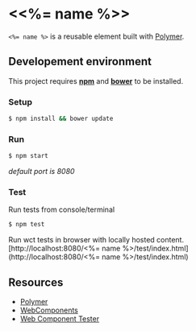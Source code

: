 # <<%= name %>>

`<%= name %>` is a reusable element built with [Polymer](https://www.polymer-project.org/).

## Developement environment

This project requires **[npm](https://www.npmjs.com/)** and **[bower](https://bower.io/#install-bower)** to be installed.

### Setup

```bash
$ npm install && bower update
```

### Run 

```bash
$ npm start
```
_default port is 8080_

### Test

Run tests from console/terminal
```bash
$ npm test
```

Run wct tests in browser with locally hosted content.
[http://localhost:8080/<%= name %>/test/index.html](http://localhost:8080/<%= name %>/test/index.html)

## Resources

* [Polymer](https://www.polymer-project.org/)
* [WebComponents](http://webcomponents.org/)
* [Web Component Tester](https://github.com/Polymer/web-component-tester)